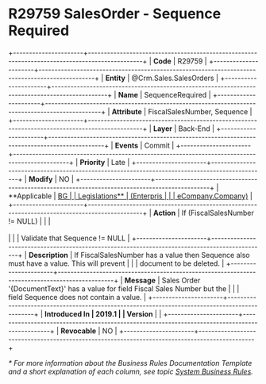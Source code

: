 ﻿---
erp.type: business-rule
erp.entity: Crm.Sales.SalesOrders
---

# R29759 SalesOrder - Sequence Required
+----------------------+-----------------------------------------------------------------------------------------------+
| **Code**             | R29759                                                                                        |
+----------------------+-----------------------------------------------------------------------------------------------+
| **Entity**           | @Crm.Sales.SalesOrders                                                                        |
+----------------------+-----------------------------------------------------------------------------------------------+
| **Name**             | SequenceRequired                                                                              |
+----------------------+-----------------------------------------------------------------------------------------------+
| **Attribute**        | FiscalSalesNumber, Sequence                                                                   |
+----------------------+-----------------------------------------------------------------------------------------------+
| **Layer**            | Back-End                                                                                      |
+----------------------+-----------------------------------------------------------------------------------------------+
| **Events**           | Commit                                                                                        |
+----------------------+-----------------------------------------------------------------------------------------------+
| **Priority**         | Late                                                                                          |
+----------------------+-----------------------------------------------------------------------------------------------+
| **Modify**           | NO                                                                                            |
+----------------------+-----------------------------------------------------------------------------------------------+
| **Applicable         | [BG                                                                                           |
| Legislations**       | (Enterpris                                                                                    |
|                      | eCompany.Company)](xref:applicable-legislations)                                              |
+----------------------+-----------------------------------------------------------------------------------------------+
| **Action**           | If (FiscalSalesNumber != NULL)                                                                |
|                      | <br/><br/>                                                                                    |
|                      | Validate that Sequence != NULL                                                                |
+----------------------+-----------------------------------------------------------------------------------------------+
| **Description**      | If FiscalSalesNumber has a value then Sequence also must have a value. This will prevent      |
|                      | document to be deleted.                                                                       |
+----------------------+-----------------------------------------------------------------------------------------------+
| **Message**          | Sales Order \'{DocumentText}\' has a value for field Fiscal Sales Number but the              |
|                      | field Sequence does not contain a value.                                                      |
+----------------------+-----------------------------------------------------------------------------------------------+
| **Introduced In      | 2019.1                                                                                        |
| Version**            |                                                                                               |
+----------------------+-----------------------------------------------------------------------------------------------+
| **Revocable**        | NO                                                                                            |
+----------------------+-----------------------------------------------------------------------------------------------+

*\* For more information about the Business Rules Documentation Template and a short explanation of each column, see
topic [System Business Rules](../templates/template-description-system-business-rules.md).*
